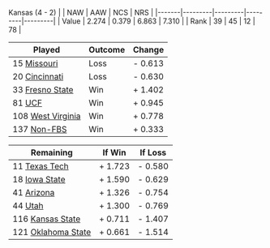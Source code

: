 Kansas (4 - 2)
|       |   NAW   |   AAW   |   NCS   |   NRS   |
|-------|---------|---------|---------|---------|
| Value |   2.274 |   0.379 |   6.863 |   7.310 |
| Rank  |      39 |      45 |      12 |      78 |

| Played                    | Outcome    |  Change  |
|---------------------------|------------|----------|
|  15 [Missouri              ](Missouri.md)| Loss       | -  0.613 |
|  20 [Cincinnati            ](Cincinnati.md)| Loss       | -  0.630 |
|  33 [Fresno State          ](FresnoState.md)| Win        | +  1.402 |
|  81 [UCF                   ](UCF.md)| Win        | +  0.945 |
| 108 [West Virginia         ](WestVirginia.md)| Win        | +  0.778 |
| 137 [Non-FBS               ](NonFBS.md)| Win        | +  0.333 |

| Remaining                 |  If Win  |  If Loss |
|---------------------------|----------|----------|
|  11 [Texas Tech            ](TexasTech.md)| +  1.723 | -  0.580 |
|  18 [Iowa State            ](IowaState.md)| +  1.590 | -  0.629 |
|  41 [Arizona               ](Arizona.md)| +  1.326 | -  0.754 |
|  44 [Utah                  ](Utah.md)| +  1.300 | -  0.769 |
| 116 [Kansas State          ](KansasState.md)| +  0.711 | -  1.407 |
| 121 [Oklahoma State        ](OklahomaState.md)| +  0.661 | -  1.514 |

